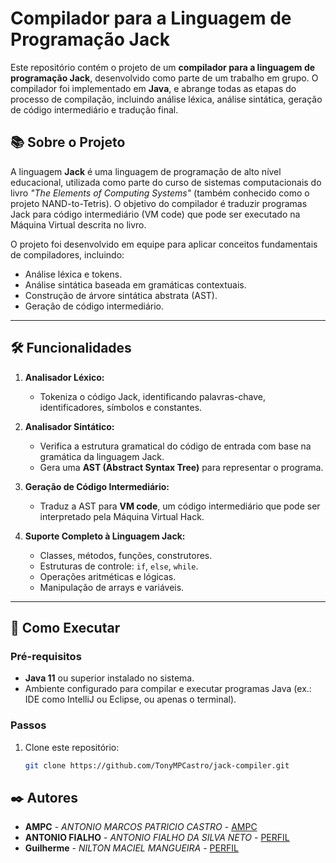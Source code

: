 # Compilador para a Linguagem de Programação Jack

Este repositório contém o projeto de um **compilador para a linguagem de programação Jack**, desenvolvido como parte de um trabalho em grupo. O compilador foi implementado em **Java**, e abrange todas as etapas do processo de compilação, incluindo análise léxica, análise sintática, geração de código intermediário e tradução final.

## 📚 Sobre o Projeto

A linguagem **Jack** é uma linguagem de programação de alto nível educacional, utilizada como parte do curso de sistemas computacionais do livro *"The Elements of Computing Systems"* (também conhecido como o projeto NAND-to-Tetris). O objetivo do compilador é traduzir programas Jack para código intermediário (VM code) que pode ser executado na Máquina Virtual descrita no livro.

O projeto foi desenvolvido em equipe para aplicar conceitos fundamentais de compiladores, incluindo:
- Análise léxica e tokens.
- Análise sintática baseada em gramáticas contextuais.
- Construção de árvore sintática abstrata (AST).
- Geração de código intermediário.

---

## 🛠️ Funcionalidades

1. **Analisador Léxico:**
   - Tokeniza o código Jack, identificando palavras-chave, identificadores, símbolos e constantes.
   
2. **Analisador Sintático:**
   - Verifica a estrutura gramatical do código de entrada com base na gramática da linguagem Jack.
   - Gera uma **AST (Abstract Syntax Tree)** para representar o programa.

3. **Geração de Código Intermediário:**
   - Traduz a AST para **VM code**, um código intermediário que pode ser interpretado pela Máquina Virtual Hack.

4. **Suporte Completo à Linguagem Jack:**
   - Classes, métodos, funções, construtores.
   - Estruturas de controle: `if`, `else`, `while`.
   - Operações aritméticas e lógicas.
   - Manipulação de arrays e variáveis.

---

## 🚀 Como Executar

### Pré-requisitos
- **Java 11** ou superior instalado no sistema.
- Ambiente configurado para compilar e executar programas Java (ex.: IDE como IntelliJ ou Eclipse, ou apenas o terminal).

### Passos
1. Clone este repositório:
   ```bash
   git clone https://github.com/TonyMPCastro/jack-compiler.git

## ✒️ Autores

* **AMPC** - *ANTONIO MARCOS PATRICIO CASTRO* - [AMPC](https://github.com/TonyMPCastro)
* **ANTONIO FIALHO** - *ANTONIO FIALHO DA SILVA NETO* - [PERFIL]()
* **Guilherme** - *NILTON MACIEL MANGUEIRA* - [PERFIL]()
